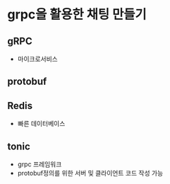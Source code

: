 # grpc을 활용한 채팅 만들기

## gRPC

- 마이크로서비스

## protobuf

## Redis

- 빠른 데이터베이스

## tonic

- grpc 프레임워크
- protobuf정의를 위한 서버 및 클라이언트 코드 작성 가능
